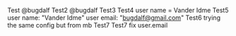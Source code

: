 Test @bugdalf
Test2 @bugdalf
Test3
Test4 user name = Vander Idme
Test5 user name: "Vander Idme" user email: "bugdalf@gmail.com"
Test6 trying the same config but from mb
Test7
Test7 fix user.email